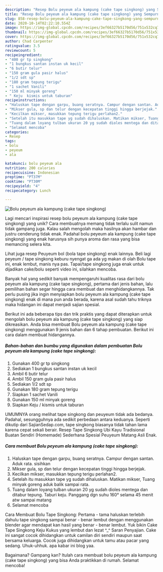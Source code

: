 ```yaml
---
description: "Resep Bolu peyeum ala kampung (cake tape singkong) yang Sempurna"
title: "Resep Bolu peyeum ala kampung (cake tape singkong) yang Sempurna"
slug: 858-resep-bolu-peyeum-ala-kampung-cake-tape-singkong-yang-sempurna
date: 2020-10-14T02:22:10.554Z
image: https://img-global.cpcdn.com/recipes/3ef66327b5170d56/751x532cq70/bolu-peyeum-ala-kampung-cake-tape-singkong-foto-resep-utama.jpg
thumbnail: https://img-global.cpcdn.com/recipes/3ef66327b5170d56/751x532cq70/bolu-peyeum-ala-kampung-cake-tape-singkong-foto-resep-utama.jpg
cover: https://img-global.cpcdn.com/recipes/3ef66327b5170d56/751x532cq70/bolu-peyeum-ala-kampung-cake-tape-singkong-foto-resep-utama.jpg
author: Chad Carpenter
ratingvalue: 3.5
reviewcount: 5
recipeingredient:
- "400 gr tp singkong"
- "1 bungkus santan instan uk kecil"
- "6 butir telur"
- "150 gram gula pasir halus"
- "1/2 sdt sp"
- "180 gram tepung terigu"
- "1 sachet Vanili"
- "150 ml minyak goreng"
- " Keju  kismis untuk taburan"
recipeinstructions:
- "Haluskan tape dengan garpu, buang seratnya. Campur dengan santan. Aduk rata. sisihkan"
- "Mikser gula, sp dan telur dengan kecepatan tinggi hingga berjejak."
- "Kecilkan mikser, masukkan tepung terigu perlahan2."
- "Setelah itu masukkan tape yg sudah dihaluskan. Matikan mikser, Tuang minyak goreng aduk balik sampai rata."
- "Tuang dalam loyang tulban ukuran 20 yg sudah dioles mentega dan ditabur tepung. Taburi keju. Panggang dgn suhu 160° selama 45 menit atw sampai matang"
- "Selamat mencoba"
categories:
- Resep
tags:
- bolu
- peyeum
- ala

katakunci: bolu peyeum ala 
nutrition: 200 calories
recipecuisine: Indonesian
preptime: "PT37M"
cooktime: "PT30M"
recipeyield: "4"
recipecategory: Lunch

---
```



![Bolu peyeum ala kampung (cake tape singkong)](https://img-global.cpcdn.com/recipes/3ef66327b5170d56/751x532cq70/bolu-peyeum-ala-kampung-cake-tape-singkong-foto-resep-utama.jpg)

Lagi mencari inspirasi resep bolu peyeum ala kampung (cake tape singkong) yang unik? Cara membuatnya memang tidak terlalu sulit namun tidak gampang juga. Kalau salah mengolah maka hasilnya akan hambar dan justru cenderung tidak enak. Padahal bolu peyeum ala kampung (cake tape singkong) yang enak harusnya sih punya aroma dan rasa yang bisa memancing selera kita.

Lihat juga resep Peuyeum bol (bola tape singkong) enak lainnya. Beli lagi peyeum / tape singkong keburu nyengat ga ada yg makan di olah Bolu tape ini, enak lembut, manis nya pas. Tapai/tape singkong juga enak untuk dijadikan cake/bolu seperti video ini, silahkan mencoba.

Banyak hal yang sedikit banyak mempengaruhi kualitas rasa dari bolu peyeum ala kampung (cake tape singkong), pertama dari jenis bahan, lalu pemilihan bahan segar hingga cara membuat dan menghidangkannya. Tak perlu pusing jika ingin menyiapkan bolu peyeum ala kampung (cake tape singkong) enak di mana pun anda berada, karena asal sudah tahu triknya maka hidangan ini dapat menjadi sajian spesial.


Berikut ini ada beberapa tips dan trik praktis yang dapat diterapkan untuk mengolah bolu peyeum ala kampung (cake tape singkong) yang siap dikreasikan. Anda bisa membuat Bolu peyeum ala kampung (cake tape singkong) menggunakan 9 jenis bahan dan 6 tahap pembuatan. Berikut ini cara dalam membuat hidangannya.

<!--inarticleads1-->

##### Bahan-bahan dan bumbu yang digunakan dalam pembuatan Bolu peyeum ala kampung (cake tape singkong):

1. Gunakan 400 gr tp singkong
1. Sediakan 1 bungkus santan instan uk kecil
1. Ambil 6 butir telur
1. Ambil 150 gram gula pasir halus
1. Sediakan 1/2 sdt sp
1. Gunakan 180 gram tepung terigu
1. Siapkan 1 sachet Vanili
1. Gunakan 150 ml minyak goreng
1. Siapkan  Keju / kismis untuk taburan


UMUMNYA orang melihat tape singkong dan peuyeum tidak ada bedanya. Padahal, sesungguhnya ada sedikit perbedaan antara keduanya. Seperti dikutip dari SajianSedap.com, tape singkong biasanya tidak tahan lama karena cepat sekali berair. Resep Tape Singkong Ubi Kayu Tradisional Buatan Sendiri (Homemade) Sederhana Spesial Peuyeum Matang Asli Enak. 

<!--inarticleads2-->

##### Cara membuat Bolu peyeum ala kampung (cake tape singkong):

1. Haluskan tape dengan garpu, buang seratnya. Campur dengan santan. Aduk rata. sisihkan
1. Mikser gula, sp dan telur dengan kecepatan tinggi hingga berjejak.
1. Kecilkan mikser, masukkan tepung terigu perlahan2.
1. Setelah itu masukkan tape yg sudah dihaluskan. Matikan mikser, Tuang minyak goreng aduk balik sampai rata.
1. Tuang dalam loyang tulban ukuran 20 yg sudah dioles mentega dan ditabur tepung. Taburi keju. Panggang dgn suhu 160° selama 45 menit atw sampai matang
1. Selamat mencoba


Cara Membuat Bolu Tape Singkong: Pertama - tama haluskan terlebih dahulu tape singkong sampai benar - benar lembut dengan menggunakan blender agar mendapat kan hasil yang benar - benar lembut. Yuk bikin Cake Tape Singkong Keju Kukus yang lembut dan lezat ^_^ Saran Penyajian. Cake ini sangat cocok dihidangkan untuk camilan diri sendiri maupun saat bersama keluarga. Cocok juga dihidangkan untuk tamu atau pacar yang sedang. Uhuk-uhhuk. apa kabar ini blog yaa. 

Bagaimana? Gampang kan? Itulah cara membuat bolu peyeum ala kampung (cake tape singkong) yang bisa Anda praktikkan di rumah. Selamat mencoba!
